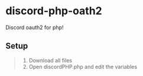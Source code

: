 # discord-php-oath2
Discord oauth2 for php! 

## Setup

> 1. Download all files
> 2. Open discordPHP.php and edit the variables 
[](https://i.imgur.com/Gio4pgW.png)

